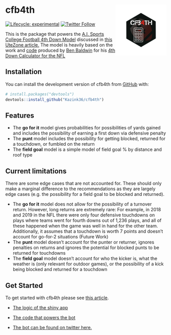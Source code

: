 
<!-- README.md is generated from README.Rmd. Please edit that file -->

# cfb4th <a href='https://kazink36.github.io/cfb4th'><img src='man/figures/logo.png' align="right" height="160" /></a>

<!-- badges: start -->

[![Lifecycle:
experimental](https://img.shields.io/badge/lifecycle-experimental-orange.svg)](https://lifecycle.r-lib.org/articles/stages.html#experimental)
[![Twitter
Follow](https://img.shields.io/twitter/follow/aisports_4th.svg?style=social)](https://twitter.com/aisports_4th)
<!-- badges: end -->

This is the package that powers the [A.I. Sports College Football 4th
Down Model](https://kazink.shinyapps.io/cfb_fourth_down/) discussed in
[this UteZone
article.](https://247sports.com/college/utah/LongFormArticle/Utah-Fourth-Downs-2020-159851937/)
The model is heavily based on the work and
[code](https://www.nfl4th.com/) produced by [Ben
Baldwin](https://twitter.com/benbbaldwin) for his [4th Down Calculator
for the NFL](https://rbsdm.com/stats/fourth_calculator/)

## Installation

<!-- You can install the released version of cfb4th from [CRAN](https://CRAN.R-project.org) with: -->
<!-- ``` r -->
<!-- install.packages("cfb4th") -->
<!-- ``` -->
<!-- And the development version from [GitHub](https://github.com/) with: -->
<!-- ``` r -->
<!-- # install.packages("devtools") -->
<!-- devtools::install_github("Kazink36/cfb4th") -->
<!-- ``` -->

You can install the development version of cfb4th from
[GitHub](https://github.com/) with:

``` r
# install.packages("devtools")
devtools::install_github("Kazink36/cfb4th")
```

## Features

-   The **go for it** model gives probabilities for possibilities of
    yards gained and includes the possibility of earning a first down
    via defensive penalty
-   The **punt** model includes the possibility for getting blocked,
    returned for a touchdown, or fumbled on the return
-   The **field goal** model is a simple model of field goal % by
    distance and roof type

## Current limitations

There are some edge cases that are not accounted for. These should only
make a marginal difference to the recommendations as they are largely
edge cases (e.g. the possibility for a field goal to be blocked and
returned).

-   The **go for it** model does not allow for the possibility of a
    turnover return. However, long returns are extremely rare: For
    example, in 2018 and 2019 in the NFL there were only four defensive
    touchdowns on plays where teams went for fourth downs out of 1,236
    plays, and all of these happened when the game was well in hand for
    the other team. Additionally, it assumes that a touchdown is worth 7
    points and doesn’t account for go-for-2 situations (Future Work)
-   The **punt** model doesn’t account for the punter or returner,
    ignores penalties on returns and ignores the potential for blocked
    punts to be returned for touchdowns
-   The **field goal** model doesn’t account for who the kicker is, what
    the weather is (only relevant for outdoor games), or the possibility
    of a kick being blocked and returned for a touchdown

## Get Started

To get started with cfb4th please see [this
article](https://kazink36.github.io/cfb4th/docs/articles/articles/cfb4th.html).

-   [The logic of the shiny
    app](https://github.com/Kazink36/cfb_fourth_down/blob/main/app.R)

-   [The code that powers the
    bot](https://github.com/Kazink36/cfb_fourth_down/tree/main/bot)

-   [The bot can be found on twitter
    here.](https://twitter.com/aisports_4th)
